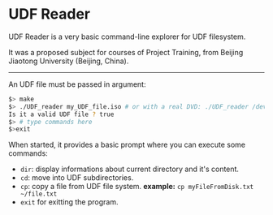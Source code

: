 UDF Reader
==========


UDF Reader is a very basic command-line explorer for UDF filesystem.

It was a proposed subject for courses of Project Training,
from Beijing Jiaotong University (Beijing, China).

___

An UDF file must be passed in argument:

```bash
$> make
$> ./UDF_reader my_UDF_file.iso	# or with a real DVD: ./UDF_reader /dev/sr0
Is it a valid UDF file ? true
$> # type commands here
$>exit
```


When started, it provides a basic prompt where you can execute some commands:

 - `dir`: display informations about current directory and it's content.
 - `cd`: move into UDF subdirectories.
 - `cp`: copy a file from UDF file system.
   **example:** `cp myFileFromDisk.txt ~/file.txt`
 - `exit` for exitting the program.

